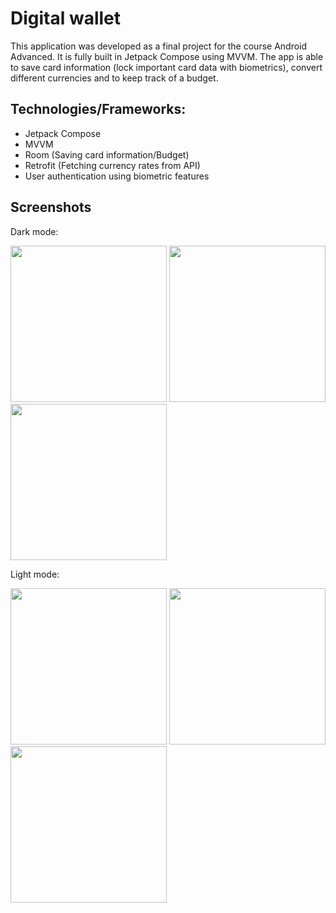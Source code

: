 # Digital wallet

This application was developed as a final project for the course Android Advanced. It is fully built in Jetpack Compose using MVVM. The app is able to save card information (lock important card data with biometrics), convert different currencies and to keep track of a budget.

## Technologies/Frameworks:
- Jetpack Compose
- MVVM
- Room (Saving card information/Budget)
- Retrofit (Fetching currency rates from API)
- User authentication using biometric features

## Screenshots

Dark mode:

<img src="https://user-images.githubusercontent.com/83772339/185225164-8c638107-ede0-4eb7-9937-3122b71b7c04.png" width="250"> <img src="https://user-images.githubusercontent.com/83772339/185225197-75bf3672-0df1-489b-a68f-270a9753e1d5.png" width="250">
<img src="https://user-images.githubusercontent.com/83772339/185225206-3e8cb8c7-713a-4689-8197-f8997ac741dc.png" width="250">


Light mode:

<img src="https://user-images.githubusercontent.com/83772339/185225539-32160e4e-c2cb-46d3-b2fe-c1db563de08a.png" width="250"> <img src="https://user-images.githubusercontent.com/83772339/185225546-31104fb8-6fa6-4edb-aec2-17f9fdf709bd.png" width="250">
<img src="https://user-images.githubusercontent.com/83772339/185225556-5ae35491-0925-4eec-aec6-2a39baa09ec4.png" width="250">
